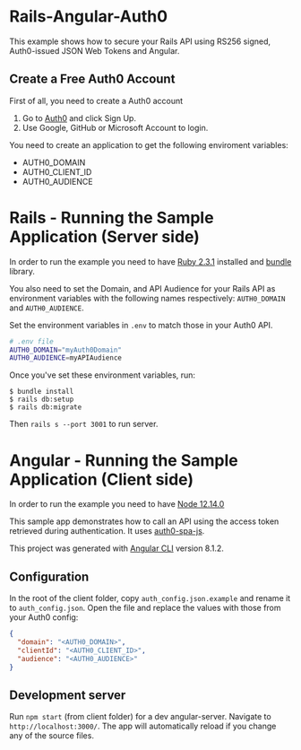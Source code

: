 # Rails-Angular-Auth0

This example shows how to secure your Rails API using RS256 signed, Auth0-issued JSON Web Tokens and Angular.

## Create a Free Auth0 Account

First of all, you need to create a Auth0 account

1. Go to [Auth0](https://auth0.com/signup) and click Sign Up.
2. Use Google, GitHub or Microsoft Account to login.

You need to create an application to get the following enviroment variables:
- AUTH0_DOMAIN
- AUTH0_CLIENT_ID
- AUTH0_AUDIENCE

# Rails - Running the Sample Application (Server side)

In order to run the example you need to have [Ruby 2.3.1](https://www.ruby-lang.org/es/documentation/installation/) installed and [bundle](https://bundler.io/) library.

You also need to set the Domain, and API Audience for your Rails API as environment variables with the following names respectively: `AUTH0_DOMAIN` and `AUTH0_AUDIENCE`.

Set the environment variables in `.env` to match those in your Auth0 API.

````bash
# .env file
AUTH0_DOMAIN="myAuth0Domain"
AUTH0_AUDIENCE=myAPIAudience
````
Once you've set these environment variables, run:

```
$ bundle install
$ rails db:setup
$ rails db:migrate
```

Then `rails s --port 3001` to run server.

# Angular - Running the Sample Application (Client side)

In order to run the example you need to have [Node 12.14.0](https://nodejs.org/es/download/)

This sample app demonstrates how to call an API using the access token retrieved during authentication. It uses [auth0-spa-js](https://github.com/auth0/auth0-spa-js).

This project was generated with [Angular CLI](https://github.com/angular/angular-cli) version 8.1.2.

## Configuration

In the root of the client folder, copy `auth_config.json.example` and rename it to `auth_config.json`. Open the file and replace the values with those from your Auth0 config:

```json
{
  "domain": "<AUTH0_DOMAIN>",
  "clientId": "<AUTH0_CLIENT_ID>",
  "audience": "<AUTH0_AUDIENCE>"
}
```

## Development server

Run `npm start` (from client folder) for a dev angular-server. Navigate to `http://localhost:3000/`. The app will automatically reload if you change any of the source files.
